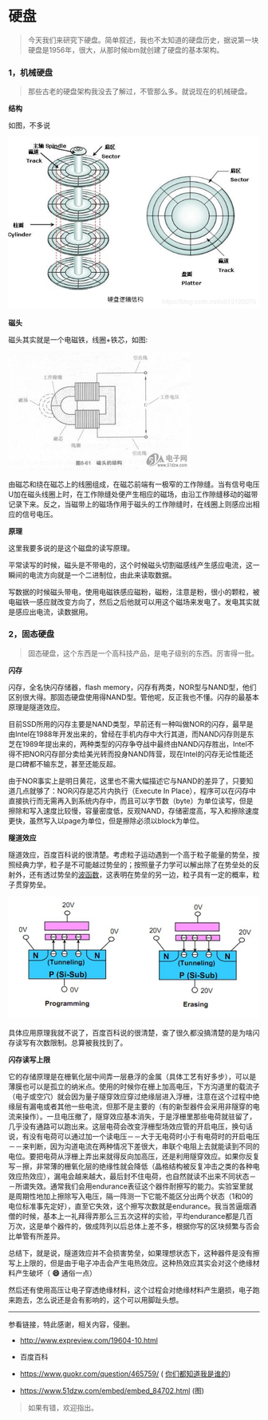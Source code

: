 # 硬盘

> 今天我们来研究下硬盘。简单叙述，我也不太知道的硬盘历史，据说第一块硬盘是1956年，很大，从那时候ibm就创建了硬盘的基本架构。

### 1，机械硬盘

> 那些古老的硬盘架构我没去了解过，不管那么多。就说现在的机械硬盘。

**结构**

如图，不多说

 ![img](./image/yingpan.jpg) 

**磁头**

磁头其实就是一个电磁铁，线圈+铁芯，如图:

 ![img](./image/20130129203821973.jpg) 

由磁芯和绕在磁芯上的线圈组成，在磁芯前端有一极窄的工作隙缝。当有信号电压U加在磁头线圈上时，在工作隙缝处便产生相应的磁场，由沿工作隙缝移动的磁带记录下来。反之，当磁带上的磁场作用于磁头的工作隙缝时，在线圈上则感应出相应的信号电压。  

**原理**

这里我要多说的是这个磁盘的读写原理。

平常读写的时候，磁头是不带电的，这个时候磁头切割磁感线产生感应电流，这一瞬间的电流方向就是一个二进制位，由此来读取数据。

写数据的时候磁头带电，使用电磁铁感应磁粉，磁粉，注意是粉，很小的颗粒，被电磁铁一感应就改变方向了，然后之后他就可以用这个磁场来发电了。发电其实就是感应出电流，读数据用。

### 2，固态硬盘

> 固态硬盘，这个东西是一个高科技产品，是电子级别的东西。厉害得一批。

**闪存**

闪存，全名快闪存储器，flash memory，闪存有两类，NOR型与NAND型，他们区别很大得。那固态硬盘使用得NAND型。管他呢，反正我也不懂。闪存的最基本原理是隧道效应。

目前SSD所用的闪存主要是NAND类型，早前还有一种叫做NOR的闪存，最早是由Intel在1988年开发出来的，曾经在手机内存中大行其道，而NAND闪存则是东芝在1989年提出来的，两种类型的闪存争夺战中最终由NAND闪存胜出，Intel不得不把NOR闪存部分卖给美光转而投身NAND阵营，现在Intel的闪存无论性能还是口碑都不输东芝，甚至还能反超。

由于NOR事实上是明日黄花，这里也不需大幅描述它与NAND的差异了，只要知道几点就够了：NOR闪存是芯片内执行（Execute In Place），程序可以在闪存中直接执行而无需再入到系统内存中，而且可以字节数（byte）为单位读写，但是擦除和写入速度比较慢，容量密度低，反观NAND，存储密度高，写入和擦除速度更快，虽然写入以page为单位，但是擦除必须以block为单位。

**隧道效应**

隧道效应，百度百科说的很清楚。考虑粒子运动遇到一个高于粒子能量的势垒，按照经典力学，粒子是不可能越过势垒的；按照量子力学可以解出除了在势垒处的反射外，还有透过势垒的[波函数](https://baike.baidu.com/item/波函数/473629)，这表明在势垒的另一边，粒子具有一定的概率，粒子贯穿势垒。 

 ![img](./image/79f0f736afc3793153fb1369ebc4b74542a911da.jpg) 

具体应用原理我就不说了，百度百科说的很清楚，查了很久都没搞清楚的是为啥闪存读写有次数限制。总算被我找到了。

**闪存读写上限**

它的存储原理是在栅氧化层中间弄一层悬浮的金属（具体工艺有好多步），可以是薄膜也可以是孤立的纳米点。使用的时候你在栅上加高电压，下方沟道里的载流子（电子或空穴）就会因为量子隧穿效应穿过绝缘层进入浮栅，注意在这个过程中绝缘层有漏电或者其他一些电流，但那不是主要的（有的新型器件会采用非隧穿的电流来操作）。一旦电压撤了，隧穿效应基本消失，于是浮栅里那些电荷就驻留了，几乎没有通路可以跑出来。这层电荷会改变浮栅型场效应管的开启电压，换句话说，有没有电荷可以通过加一个读电压－－大于无电荷时小于有电荷时的开启电压－－来判断，因为沟道电流在两种情况下差很大，串联个电阻上去就能读到不同的电位。要把电荷从浮栅上弄出来就得反向加高压，还是利用隧穿效应。如果你反复写－擦，非常薄的栅氧化层的绝缘性就会降低（晶格结构被反复冲击之类的各种电效应热效应），漏电会越来越大，最后封不住电荷，也自然就读不出来不同状态－－所谓失效。通常我们会用endurance表征这个器件耐擦写的能力。实验室里就是周期性地加上擦除写入电压，隔一阵测一下它能不能区分出两个状态（1和0的电位标准事先定好），直至它失效，这个擦写次数就是endurance。我当苦逼烟酒僧的时候，基本上一礼拜得弄那么三五次这样的实验，平均endurance都是几百万次，这是单个器件的，做成阵列以后总体上差不多，根据你写的区块频繁与否会比单管有所差异。 

总结下，就是说，隧道效应并不会损害势垒，如果理想状态下，这种器件是没有擦写上上限的，但是由于电子冲击会产生电热效应。这种热效应其实会对这个绝缘材料产生破坏（ **:smile:** 通俗一点）

然后还有使用高压让电子穿透绝缘材料，这个过程会对绝缘材料产生磨损，电子跑来跑去，怎么说还是会有影响的，这个可以用脚趾头想。

---

参看链接，特此感谢，相关内容，侵删。

- http://www.expreview.com/19604-10.html 

- 百度百科

-  https://www.guokr.com/question/465759/ ( [你们都知道我是谁的](https://www.guokr.com/i/1193651761/))
-  https://www.51dzw.com/embed/embed_84702.html (图)

> 如果有错，欢迎指出。
